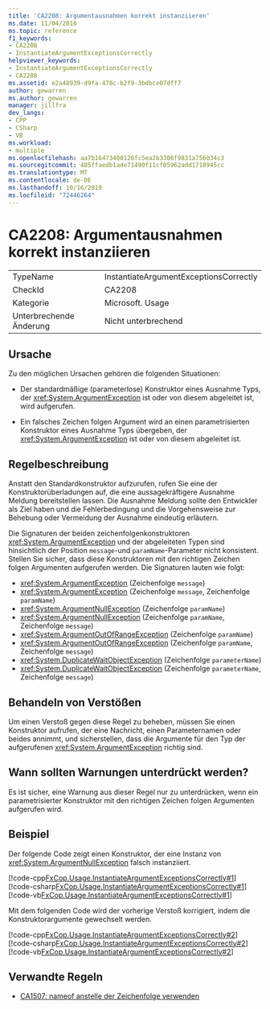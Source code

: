 ```yaml
---
title: 'CA2208: Argumentausnahmen korrekt instanziieren'
ms.date: 11/04/2016
ms.topic: reference
f1_keywords:
- CA2208
- InstantiateArgumentExceptionsCorrectly
helpviewer_keywords:
- InstantiateArgumentExceptionsCorrectly
- CA2208
ms.assetid: e2a48939-d9fa-478c-b2f9-3bdbce07dff7
author: gewarren
ms.author: gewarren
manager: jillfra
dev_langs:
- CPP
- CSharp
- VB
ms.workload:
- multiple
ms.openlocfilehash: aa7b16473400126fc5ea2b3306f9831a756034c3
ms.sourcegitcommit: 485ffaedb1ade71490f11cf05962add1718945cc
ms.translationtype: MT
ms.contentlocale: de-DE
ms.lasthandoff: 10/16/2019
ms.locfileid: "72446264"
---
```

# <a name="ca2208-instantiate-argument-exceptions-correctly"></a>CA2208: Argumentausnahmen korrekt instanziieren

|||
|-|-|
|TypeName|InstantiateArgumentExceptionsCorrectly|
|CheckId|CA2208|
|Kategorie|Microsoft. Usage|
|Unterbrechende Änderung|Nicht unterbrechend|

## <a name="cause"></a>Ursache

Zu den möglichen Ursachen gehören die folgenden Situationen:

- Der standardmäßige (parameterlose) Konstruktor eines Ausnahme Typs, der <xref:System.ArgumentException> ist oder von diesem abgeleitet ist, wird aufgerufen.

- Ein falsches Zeichen folgen Argument wird an einen parametrisierten Konstruktor eines Ausnahme Typs übergeben, der <xref:System.ArgumentException> ist oder von diesem abgeleitet ist.

## <a name="rule-description"></a>Regelbeschreibung

Anstatt den Standardkonstruktor aufzurufen, rufen Sie eine der Konstruktorüberladungen auf, die eine aussagekräftigere Ausnahme Meldung bereitstellen lassen. Die Ausnahme Meldung sollte den Entwickler als Ziel haben und die Fehlerbedingung und die Vorgehensweise zur Behebung oder Vermeidung der Ausnahme eindeutig erläutern.

Die Signaturen der beiden zeichenfolgenkonstruktoren <xref:System.ArgumentException> und der abgeleiteten Typen sind hinsichtlich der Position `message`-und `paramName`-Parameter nicht konsistent. Stellen Sie sicher, dass diese Konstruktoren mit den richtigen Zeichen folgen Argumenten aufgerufen werden. Die Signaturen lauten wie folgt:

- <xref:System.ArgumentException> (Zeichenfolge `message`)
- <xref:System.ArgumentException> (Zeichenfolge `message`, Zeichenfolge `paramName`)
- <xref:System.ArgumentNullException> (Zeichenfolge `paramName`)
- <xref:System.ArgumentNullException> (Zeichenfolge `paramName`, Zeichenfolge `message`)
- <xref:System.ArgumentOutOfRangeException> (Zeichenfolge `paramName`)
- <xref:System.ArgumentOutOfRangeException> (Zeichenfolge `paramName`, Zeichenfolge `message`)
- <xref:System.DuplicateWaitObjectException> (Zeichenfolge `parameterName`)
- <xref:System.DuplicateWaitObjectException> (Zeichenfolge `parameterName`, Zeichenfolge `message`)

## <a name="how-to-fix-violations"></a>Behandeln von Verstößen

Um einen Verstoß gegen diese Regel zu beheben, müssen Sie einen Konstruktor aufrufen, der eine Nachricht, einen Parameternamen oder beides annimmt, und sicherstellen, dass die Argumente für den Typ der aufgerufenen <xref:System.ArgumentException> richtig sind.

## <a name="when-to-suppress-warnings"></a>Wann sollten Warnungen unterdrückt werden?

Es ist sicher, eine Warnung aus dieser Regel nur zu unterdrücken, wenn ein parametrisierter Konstruktor mit den richtigen Zeichen folgen Argumenten aufgerufen wird.

## <a name="example"></a>Beispiel

Der folgende Code zeigt einen Konstruktor, der eine Instanz von <xref:System.ArgumentNullException> falsch instanziiert.

[!code-cpp[FxCop.Usage.InstantiateArgumentExceptionsCorrectly#1](../code-quality/codesnippet/CPP/ca2208-instantiate-argument-exceptions-correctly_1.cpp)]
[!code-csharp[FxCop.Usage.InstantiateArgumentExceptionsCorrectly#1](../code-quality/codesnippet/CSharp/ca2208-instantiate-argument-exceptions-correctly_1.cs?range=3-6)]
[!code-vb[FxCop.Usage.InstantiateArgumentExceptionsCorrectly#1](../code-quality/codesnippet/VisualBasic/ca2208-instantiate-argument-exceptions-correctly_1.vb)]

Mit dem folgenden Code wird der vorherige Verstoß korrigiert, indem die Konstruktorargumente gewechselt werden.

[!code-cpp[FxCop.Usage.InstantiateArgumentExceptionsCorrectly#2](../code-quality/codesnippet/CPP/ca2208-instantiate-argument-exceptions-correctly_2.cpp)]
[!code-csharp[FxCop.Usage.InstantiateArgumentExceptionsCorrectly#2](../code-quality/codesnippet/CSharp/ca2208-instantiate-argument-exceptions-correctly_2.cs?range=3-6)]
[!code-vb[FxCop.Usage.InstantiateArgumentExceptionsCorrectly#2](../code-quality/codesnippet/VisualBasic/ca2208-instantiate-argument-exceptions-correctly_2.vb)]

## <a name="related-rules"></a>Verwandte Regeln

- [CA1507: nameof anstelle der Zeichenfolge verwenden](ca1507.md)
